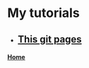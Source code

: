 # My tutorials

- ## [This git pages](https://fjulien.github.io/My-book/my-tutorials/git-pages)

#### [Home](https://fjulien.github.io/My-book)
